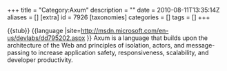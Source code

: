 +++
title = "Category:Axum"
description = ""
date = 2010-08-11T13:35:14Z
aliases = []
[extra]
id = 7926
[taxonomies]
categories = []
tags = []
+++

{{stub}}
{{language
|site=http://msdn.microsoft.com/en-us/devlabs/dd795202.aspx
}}
Axum is a language that builds upon the architecture of the Web and principles of isolation, actors, and message-passing to increase application safety, responsiveness, scalability, and developer productivity.
